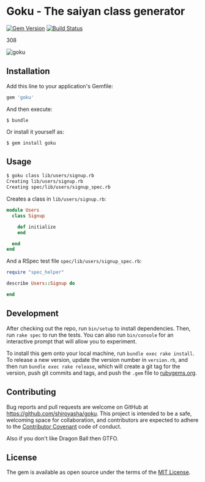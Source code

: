 # Goku - The saiyan class generator

[![Gem Version](https://badge.fury.io/rb/goku.svg)](https://badge.fury.io/rb/goku)
[![Build Status](https://semaphoreci.com/api/v1/shiroyasha/goku/branches/master/badge.svg)](https://semaphoreci.com/shiroyasha/goku)

308

![goku](http://img12.deviantart.net/ee76/i/2016/039/7/2/goku_vs_beerus_drawing_by_pikachustar93-d9ladzb.png)

## Installation

Add this line to your application's Gemfile:

```ruby
gem 'goku'
```

And then execute:

    $ bundle

Or install it yourself as:

    $ gem install goku

## Usage

``` sh
$ goku class lib/users/signup.rb
Creating lib/users/signup.rb
Creating spec/lib/users/signup_spec.rb
```

Creates a class in `lib/users/signup.rb`:

``` ruby
module Users
  class Signup

    def initialize
    end

  end
end
```

And a RSpec test file `spec/lib/users/signup_spec.rb`:

``` ruby
require "spec_helper"

describe Users::Signup do

end
```
## Development

After checking out the repo, run `bin/setup` to install dependencies. Then, run `rake spec` to run the tests. You can also run `bin/console` for an interactive prompt that will allow you to experiment.

To install this gem onto your local machine, run `bundle exec rake install`. To release a new version, update the version number in `version.rb`, and then run `bundle exec rake release`, which will create a git tag for the version, push git commits and tags, and push the `.gem` file to [rubygems.org](https://rubygems.org).

## Contributing

Bug reports and pull requests are welcome on GitHub at https://github.com/shiroyasha/goku. This project is intended to be a safe, welcoming space for collaboration, and contributors are expected to adhere to the [Contributor Covenant](http://contributor-covenant.org) code of conduct.

Also if you don't like Dragon Ball then GTFO.

## License

The gem is available as open source under the terms of the [MIT License](http://opensource.org/licenses/MIT).
